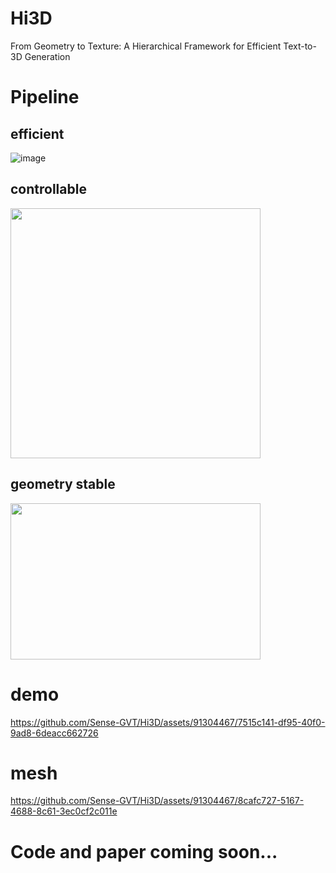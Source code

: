 # Hi3D
From Geometry to Texture: A Hierarchical Framework for Efficient Text-to-3D Generation

# Pipeline
## efficient
![image](https://github.com/Sense-GVT/Hi3D/assets/91304467/2bcc1570-0686-4f3d-950e-ce5c0a67a68f)
## controllable
<img width="400" height="400" src="https://github.com/Sense-GVT/Hi3D/assets/91304467/621aa7de-c4b6-4d89-95d7-7db4fc34ac3e"/>

## geometry stable
<img width="400" height="250" src="https://github.com/Sense-GVT/Hi3D/assets/91304467/86c5f3b5-5a4b-44a1-abe1-40b82e8de048"/>


# demo
https://github.com/Sense-GVT/Hi3D/assets/91304467/7515c141-df95-40f0-9ad8-6deacc662726




# mesh
https://github.com/Sense-GVT/Hi3D/assets/91304467/8cafc727-5167-4688-8c61-3ec0cf2c011e




# Code and paper coming soon...

